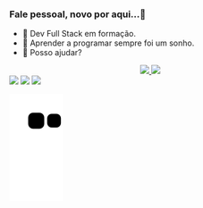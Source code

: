 ### Fale pessoal, novo por aqui...👋

- 🔭 Dev Full Stack em formação.
- 🌱 Aprender a programar sempre foi um sonho. 
- 💬 Posso ajudar?

<div align="center">
  <a href="https://github.com/eujeancarloss">
  <img height="180em" src="https://github-readme-stats.vercel.app/api?username=eujeancarloss&show_icons=true&theme=dark&include_all_commits=true&count_private=true"/>
  <img height="180em" src="https://github-readme-stats.vercel.app/api/top-langs/?username=eujeancarloss&layout=compact&langs_count=7&theme=dark"/>
</div>
  
 <div> 
  <a href="https://instagram.com/_eujeancarloss" target="_blank"><img src="https://img.shields.io/badge/-Instagram-%23E4405F?style=for-the-badge&logo=instagram&logoColor=white" target="_blank"></a> 
  <a href = "mailto:jean_carloss11@hotmail.com"><img src="https://img.shields.io/badge/Microsoft_Outlook-0078D4?style=for-the-badge&logo=microsoft-outlook&logoColor=white=white" target="_blank"></a>
  <a href="https://www.linkedin.com/in/jean-carlos-73214422b/?lipi=urn%3Ali%3Apage%3Ad_flagship3_feed%3BVaOVdq7aRWyPXfNZAPV%2B7g%3D%3D" target="_blank"><img src="https://img.shields.io/badge/-LinkedIn-%230077B5?style=for-the-badge&logo=linkedin&logoColor=white" target="_blank"></a> 
 
  ![Snake animation](https://github.com/rafaballerini/rafaballerini/blob/output/github-contribution-grid-snake.svg)
 
</div> 
